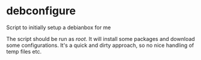 # debconfigure
Script to initially setup a debianbox for me

The script should be run as _root_. It will install some packages and download some configurations. It's a quick and dirty approach, so no nice handling of temp files etc.

